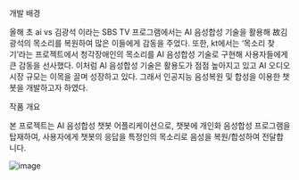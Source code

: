 개발 배경

올해 초 ai vs 김광석 이라는 SBS TV 프로그램에서는 AI 음성합성 기술을 활용해 故김광석의 목소리를 복원하여 많은 이들에게 감동을 주었다. 
또한, kt에서는 ‘목소리 찾기’라는 프로젝트에서 청각장애인의 목소리를 AI 음성합성 기술로 구현해 사용자들에게 큰 감동을 선사했다. 
이처럼 AI 음성합성 기술은 활용도가 점점 높아지고 있고 AI 오디오시장 규모는 이목을 끌며 성장하고 있다. 
그래서 인공지능 음성복원 및 합성을 이용한 챗봇을 개발하고자 하였다.

작품 개요

본 프로젝트는 AI 음성합성 챗봇 어플리케이션으로, 챗봇에 개인화 음성합성 프로그램을 탑재하여, 
사용자에게 챗봇의 응답을 특정인의 목소리로 음성을 복원/합성하여 전달합니다.

![image](https://user-images.githubusercontent.com/56587688/197460053-52fc72a3-c44d-4183-ab23-3e060322a3b5.png)


